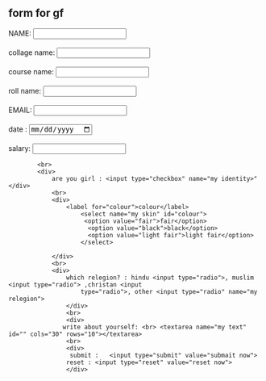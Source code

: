  <h2>form for gf</h2>

<form action="backend.php">
    <div>
        NAME: <input type="text" name="my name">
    </div>
    <br>
    <div>
        collage name: <input type="text" name="my collage name">
    </div>
    <br>
    <div>
        course name: <input type="text" name="my couse name">
    </div>
    <br>
    <div>
        roll name: <input type="text" name="my roll">
    </div>
    <br>
    <div>
        EMAIL: <input type="email" name="myemail">
        <div>
            <br>
            <div>
                date : <input type="date" name="my date">
            </div>
            <br>
            salary: <input type="number" name="my salary">
            </div>
               
            <br>
            <div>
                are you girl : <input type="checkbox" name="my identity>" </div>
                <br>
                <div>
                    <label for="colour">colour</label>
                        <select name="my skin" id="colour">
                         <option value="fair">fair</option>
                          <option value="black">black</option>
                          <option value="light fair">light fair</option>
                        </select>
                          
                </div>
                <br>
                <div>
                    which relegion? : hindu <input type="radio">, muslim <input type="radio"> ,christan <input
                        type="radio">, other <input type="radio" name="my relegion">
                    </div>
                    <br>
                    <div>
                   write about yourself: <br> <textarea name="my text" id="" cols="30" rows="10"></textarea>
                    <br>
                    <div>
                     submit :   <input type="submit" value="submait now">
                    reset : <input type="reset" value="reset now">
                    </div>
</form>
